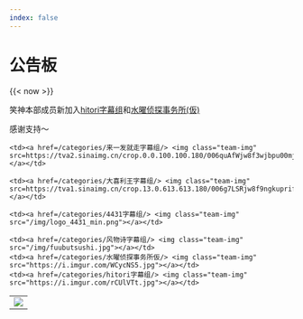 ```yaml
---
index: false
---
```


# 公告板
{{< now >}}

笑神本部成员新加入[hitori字幕组](https://space.bilibili.com/764931/)和[水曜侦探事务所(仮)](https://space.bilibili.com/2916169/)

感谢支持～

<table class="subteams">
<tbody>

<tr>
    <td><a href=/categories/伦敦之心字幕组/> <img class="team-img" src=/img/logo_lh_square.jpg></a></td>

    <td><a href=/categories/来一发就走字幕组/> <img class="team-img" src=https://tva2.sinaimg.cn/crop.0.0.100.100.180/006quAfWjw8f3wjbpu00mj302s02sq2v.jpg></a></td>

<!-- </tr>

<tr> -->
    <td><a href=/categories/大喜利王字幕组/> <img class="team-img" src=https://tva1.sinaimg.cn/crop.13.0.613.613.180/006g7LSRjw8f9ngkuprifj30hs0h1t9h.jpg></a></td>

    <td><a href=/categories/4431字幕组/> <img class="team-img" src="/img/logo_4431_min.png"></a></td>

    <td><a href=/categories/风物诗字幕组/> <img class="team-img" src="/img/fuubutsushi.jpg"></a></td>
    <td><a href=/categories/水曜侦探事务所仮/> <img class="team-img" src="https://i.imgur.com/WCycNS5.jpg"></a></td>
    <td><a href=/categories/hitori字幕组/> <img class="team-img" src="https://i.imgur.com/rCUlVTt.jpg"></a></td>

</tr>

</tbody>
</table>


<!-- 
NGT48成员山口真帆为遇袭事件鞠躬道歉。

[正义路人整理的事件始末](https://i.imgur.com/jCS0CXZ.jpg)

[日本艺能圈及48G相关人员评论汇总](http://tieba.baidu.com/p/6003871728)

[有条件的小伙伴可以参与此请愿支持她](https://www.change.org/p/%E4%BB%8A%E6%9D%91%E6%82%A6%E9%83%8E-ngt48%E3%82%B0%E3%83%AB%E3%83%BC%E3%83%97%E4%BB%8A%E6%9D%91%E6%94%AF%E9%85%8D%E4%BA%BA%E3%81%AE%E8%BE%9E%E8%81%B7%E3%81%A8%E9%81%8B%E5%96%B6%E3%82%B9%E3%82%BF%E3%83%83%E3%83%95%E3%81%AB%E5%85%AC%E5%BC%8F%E3%81%AA%E5%A0%B4%E3%81%A7%E3%81%AE%E8%AC%9D%E7%BD%AA%E3%82%92%E6%B1%82%E3%82%81%E3%81%BE%E3%81%99-7f45807a-850d-427b-9982-ba125a5eae3d?recruiter=928133723&utm_source=share_petition&utm_medium=twitter&utm_campaign=psf_combo_share_abi.pacific_email_copy_en_gb_4.v1.pacific_email_copy_en_us_3.control.pacific_email_copy_en_us_5.v1.pacific_post_sap_share_gmail_abi.gmail_abi.lightning_2primary_share_options_more.variant&utm_term=psf_combo_share_abi.pacific_email_copy_en_gb_4.v1.pacific_email_copy_en_us_5.v1.pacific_email_copy_en_us_3.control.pacific_post_sap_share_gmail_abi.gmail_abi.lightning_2primary_share_options_more.control)

谢谢！ -->

<!-- **最近更新:** -->

<!-- 风物诗字幕组加入笑神本部，~~并签定契约成为一名光荣的马猴烧酒~~，感谢[大橙子和风物诗的小伙伴](https://space.bilibili.com/381936)一直以来的付出~ -->

<!-- - 合集里增加了大喜利王做的未完成少女三部曲。请勿传外网。 -->

<!--- M-1 准决赛啦， 更新了由[克罗斯](https://space.bilibili.com/385066467/#/) (还有叔叔) 带来的一系列三回战段子，请欣赏 -->

<!-- - 伦心组的国庆七天乐(￣▽￣)

- 收录了[hitori字幕组](/categories/hitori%E5%AD%97%E5%B9%95%E7%BB%84/)的作品，感谢[@sclarkca_](https://space.bilibili.com/764931/#/) ヾ(￣▽￣) -->



<!-- - 针对GFW优化了网站加载速度
- 拾遗录（以及[这期LH](https://owaraiclub.com/post/2018-09-17-180809-na/)）使用的新视频平台有小伙伴反映无法加载，建议使用Chrome浏览器
 -->
<!-- - 中秋节快乐w -->

<!-- - 新视频平台看来还行，所以为重新上架一些被哔的档，新增栏 [**拾遗录**](/lost_found/)，目前补了一些神舌，后续会陆续补档， 欢迎留言板反馈

- 修复[搜索页](/search_page.html)

- 修正拾遗录的重复帖，感谢[@靓靓靓](https://owaraiclub.com/crit/) -->


<!-- 添加B站内嵌播放器（2018-08-29之后的档有效）

ビリビリ又改版啦ヾ(￣▽￣) -->

<!-- 对站内搜索有点不满意所以升级了一下：

- 现在搜索功能是一个独立完整的搜索页，可以返回所有结果

- 帖子正文也搜得到啦ヾ(￣▽￣)

- （那些搜偶像之穴的小伙伴放弃吧咱们真没那个…… -->


<!--
**最近更新:** 风物诗字幕组好努力ヾ(￣▽￣) 感谢[@汉中则为橙](https://space.bilibili.com/381936/#/)  -->


<!-- **最近更新:** 风物诗感谢[@汉中则为橙](https://space.bilibili.com/381936/#/)
ヾ(￣▽￣)
没有绘心艺人都第六弹了的说！ -->

<!-- **最近更新:** 添加奥特曼艺人，感谢 [@长野县名产翅膀](https://space.bilibili.com/1464994/#/) ヾ(￣▽￣) -->

<!-- **最近更新:** 添加东京03的几个短剧，感谢 [@三葉__](https://space.bilibili.com/119571380/#/) [@akihoni](https://space.bilibili.com/412335/#/)  -->

<!-- **最近更新:** 由algolia支援的站内搜索上线ヾ(￣▽￣) -->

<!-- **最近更新：** 过完年该干活啦~~ 明年七天乐再见 ヾ(￣▽￣)Bye~Bye~

颜色对应更新时间：

- 三天内 -> 橙
- 三到七天 -> 紫
- 七到十四天 -> 蓝
- 十四天前 -> 白 -->

<!-- **最近更新：** 大哥大嫂过年好~ -->

<!-- 2017只剩下几天啦www，版头更新了一下，加入了几组新面孔！~~然而基本木有区别的啦hhh~~ -->



